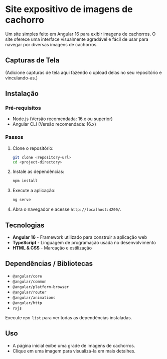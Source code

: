 # Site expositivo de imagens de cachorro

Um site simples feito em Angular 16 para exibir imagens de cachorros. O site oferece uma interface visualmente agradável e fácil de usar para navegar por diversas imagens de cachorros.

## Capturas de Tela

(Adicione capturas de tela aqui fazendo o upload delas no seu repositório e vinculando-as.)

## Instalação

### Pré-requisitos
- Node.js (Versão recomendada: 16.x ou superior)
- Angular CLI (Versão recomendada: 16.x)

### Passos
1. Clone o repositório:
   ```sh
   git clone <repository-url>
   cd <project-directory>
   ```
2. Instale as dependências:
   ```sh
   npm install
   ```
3. Execute a aplicação:
   ```sh
   ng serve
   ```
4. Abra o navegador e acesse `http://localhost:4200/`.

## Tecnologias
- **Angular 16** - Framework utilizado para construir a aplicação web
- **TypeScript** - Linguagem de programação usada no desenvolvimento
- **HTML & CSS** - Marcação e estilização

## Dependências / Bibliotecas
- `@angular/core`
- `@angular/common`
- `@angular/platform-browser`
- `@angular/router`
- `@angular/animations`
- `@angular/http`
- `rxjs`

Execute `npm list` para ver todas as dependências instaladas.

## Uso
- A página inicial exibe uma grade de imagens de cachorros.
- Clique em uma imagem para visualizá-la em mais detalhes.

